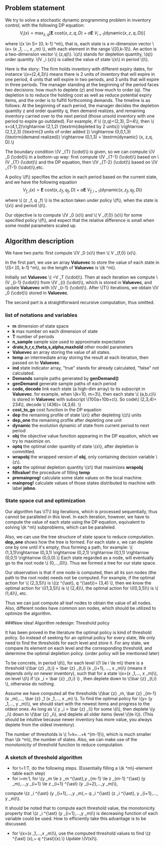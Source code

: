 
## Problem statement

We try to solve a stochastic dynamic programming problem
in inventory control, with the following DP equation:
$$
V _i (x)= \max _{z,q} [\mathbf {E} ~ \textrm {cost} 
(x,z,q,D) + \alpha \mathbf {E} ~ V _{i+1} (\textrm {dynamic} (x,z,q,D))]
$$

where \\(x \in S= [0, k-1] ^m\\), that is, each state
is a m-dimension vector \\(x= (x _1, ..., x _m) \\), 
with each element in the range \\([0,k-1]\\).
An action is a two-dimension vector \\( (z,q)\\).
\\(z\\) stands for depletion quantity, \\(q\\) order quantity.
\\(V _i (x)\\) is called the value of state \\(x\\)
in period \\(i\\).

Here is the story: The firm holds inventory with different
expiry dates, for instance \\(x=(2,4,3)\\) means there is 
2 units of inventory that will expire in one period, 4 units
that will expire in two periods, and 3 units that will expire
in three periods. The manager standing at the beginning of the period faces two decisions: how much to deplete (z)
 and how much to order (q). The depletion is to reduce the holding cost as well as reduce potential expiry items,
and the order is to fulfill forthcoming demands. The timeline is as follows: At the beginning of each period,
the manager decides the depletion quantity z and order quantity q, then demand realizes, and remaining inventory
carried over to the next period (those unsold inventory with one period to expire go outdated). For example,
if \\( (z,q)=(2,3), D=4\\), then 
\\( x=(4,1,2)\rightarrow (2,1,2) (\textrm{depleted by 2 units}) \rightarrow (2,1,2,3)  (\textrm{3 units of order added })
\rightarrow (0,0,1,3) (\textrm{demand realized}) \rightarrow  (0,1,3) = \textrm{dynamic} (x, z,q, D).\\)
  

The boundary condition \\(V _{T} (\cdot)\\) is given, so 
we can compute \\(V _0 (\cdot)\\) in a bottom-up way:
first compute \\(V _{T-1} (\cdot)\\) based on \\(V _{T} (\cdot)\\)
and the DP equation, then \\(V _{T-2} (\cdot)\\) based on \\(V _{T-1} (\cdot)\\),etc.

A policy \\(f\\) specifies the action in each period
based on the current state, and we have the following 
equation
$$
V _{f,i} (x)= \mathbf {E} ~ \textrm {cost} 
(x,z _f,q _f,D) + \alpha \mathbf {E} ~ V _{f, i+1} (\textrm {dynamic} (x,z _f,q _f,D))
$$

where \\( (z _f, q _f) \\) is the action taken under
policy \\(f\\), when the state is \\(x\\) and period 
\\(i\\).

Our objective is to compute \\(V _0 (x)\\) and 
\\( V _{f,0} (x)\\) for some specified policy \\(f\\), and 
expect that the relative difference is small when some
model parameters scaled up. 

## Algorithm description

We have two parts: first compute \\(V _0 (x)\\) then
\\( V _{f,0} (x)\\).

In the first part, we use an array **Valuevec** to store
the value of each state in \\(S= [0, k-1] ^m\\), so
the length of **Valuevec** is \\(k ^m\\). 

Initially
set **Valuevec** \\( =V _T (\cdot)\\).  Then at each iteration we compute \\(V _{i-1} (\cdot)\\) from \\(V _{i} (\cdot)\\), which is stored in **Valuevec**,  and update **Valuevec** with \\(V _{i-1} (\cdot)\\). After \\(T\\) iterations, we obtain \\(V _0 (\cdot)\\) stored in **Valuevec**.

The second part is a straightforward recursive computation, thus omitted.

### list of notations and variables

- **m** dimension of state space
- **k** max number on each dimension of state
- **T** number of periods
- **n_sample** sample size used to approximate expectation
- **drate,h,r,c,theta,s,alpha,maxhold** other model parameters
- **Valuevec**
  an array storing the value of all states.
- **temp**
  an intermediate array storing the result at each iteration, then passed on to **Valuevec**.
- **ind**
  state indicator array, "true" stands for already
  calculated, "false" not calculated.
- **Demands**
  sample paths generated by **genDemand()**
- **genDemand** generate sample paths of each period
- **code, decode** link each state (a high-dim array) to
its subscript in **Valuevec**.
for example, when \\(k=10, m=3\\), then each state 
\\( (a,b,c)\\) is stored in **Valuevec** with subscript
 \\(100a+10b+c\\). So code\\( (2,3,4)= 234\\), decode
\\( (436)= (4,3,6). \\)
- **cost_to_go** cost function in the DP equation
- **dep**  the remaining profile of state \\(x\\) 
after depleting \\(z\\) units 
- **dep_one** the remaining profile after depleting one unit
- **dynamic** the evolution dynamic of state from current
period to next period
- **obj**  the objective value function appearing in 
the DP equation, which we try to maximize on.
- **optq** the optimal order quantity of state \\(x\\),
  after depletion is committed.
- **wrapobj** the wrapped version of **obj**, only containing decision variable \\(z\\).
- **optz** the optimal depletion quantity \\(z\\) that maximizes
**wrapobj**
- **fillvalue!**  the procedure of filling **temp** 
- **premainprog!** calculate some state values on the local machine.
- **mainprog!** calculate values of those states distributed to machine with label **jobno**.

### State space cut and optimization
Our algorithm has \\(T\\) big iterations, which is processed sequentially, thus cannot be paralleled in this level. In each iteration, however, we have to compute the value
of each  state using the DP equation,  equivalent to solving \\(k ^m\\) subproblems, which can be paralleled.

Also, we can use the tree structure of state space to reduce computation. **dep_one** shows how the tree is formed. For each state x, we can deplete one by one until it's empty, thus forming a path, for example:
\\( (1,3,1)\rightarrow (0,3,1) \rightarrow (0,2,1) \rightarrow (0,1,1) \rightarrow (0,0,1) \rightarrow (0,0,0).\\)
Each state regarded as a node, will eventually go to the root node
\\( (0,...,0)\\). Thus we formed a tree for our state space.

Our observation is that if one node is computed, then all its son nodes (the path to the root node) needs not be computed. For example, if the optimal action for \\(
(2,3,5)\\) is \\((z ^{\ast}, q ^{\ast})= (3,4) \\), then
we know the optimal action for \\((1,3,5)\\) is 
\\( (2,4)\\), the optimal action for \\((0,3,5)\\) is
\\( (1,4)\\), etc. 

Thus we can just compute 
all leaf nodes to obtain the value of all nodes. 
Also, different nodes have common son nodes, which should be utilized to optimize the algorithm.

###New idea! Algorithm redesign: Threshold policy

It has been proved in the literature the optimal 
policy is kind of threshold policy. So instead of seeking
for an optimal policy for every state, We only need to find the thresholds for each level and store it. For any 
state, we compare its element on each level and the corresponding threshold, and determine the optimal 
depletion policy. (order policy will be mentioned later)

To be concrete, in period \\(t\\), for each level 
\\(1 \le i \le m\\) there is a threshold \\(\bar {z}
_{t,i} = \bar {z} _{t,i} (x _{i+1}, ..., x _m)\\)
(means it depends only on newer inventory), such that
for a state \\(x=(x _1,..., x _m)\\), on level
\\(i\\) if \\(x _i > \bar {z} _{t,i} \\) , then deplete
down to \\(\bar {z} _{t,i} \\), otherwise do nothing.

Assume we have computed all the thresholds
\\(\bar {z} _m, \bar {z} _{m-1} (x _m),..., \bar {z}
_1 (x _1,..., x _m) \\). To find the optimal policy
for \\(y= (y _1,..., y _m)\\), we should start with the newest items and progress to the oldest ones. As long as \\( y _i > \bar {z} _i\\) for some \\(i\\), then
deplete \\(y _i\\) down to \\(\bar {z} _i\\), and 
deplete all older items (level \\(\le i\\)).
(This should be intuitive because newer inventory 
has more value, you always deplete from the oldest inventory).

The number of thresholds is \\( 1+k+...+k ^{m-1}\\),
which is much smaller than \\(k ^m\\), the number of states. Also, we can make use of the monotonicity of 
threshold function to reduce computation.

### A sketch of threshold algorithm 

- for t=1:T, do the following steps. (Essentially filling
a \\(k ^m\\)-element table each step)
- for i=m:1, for \\(y _m \le z _m ^{\ast},y _{m-1}
\le z _{m-1} ^{\ast} (y _m),...,y _{i+1}
\le z _{i+1} ^{\ast} (y _{i+2},...,y _m)\\),

compute \\(z _i ^{\ast} (y _{i+1},...,y _m),~ q _i ^{\ast}
(z _i ^{\ast}, y _{i+1},..., y _m)\\).

It should be noted that to compute each threshold value,
the monotonicity property that \\(z _i ^{\ast} (y _{i+1},...,y _m)\\) is decreasing function of each variable
could be used. How to efficiently take this advantage is
to be discussed. 

- for \\(x=(x _1,...,x _m)\\), use the computed threshold values to find \\(z ^{\ast} (x),~ q ^{\ast}(x).\\) Update \\(V(x)\\).
